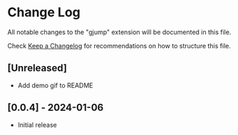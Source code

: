 # Change Log

All notable changes to the "gjump" extension will be documented in this file.

Check [Keep a Changelog](http://keepachangelog.com/) for recommendations on how to structure this file.

## [Unreleased]

- Add demo gif to README

## [0.0.4] - 2024-01-06

- Initial release
